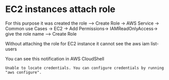 # EC2 instances attach role

For this purpose it was created the role --> Create Role -> AWS Service -> Common use Cases -> EC2 -> Add Permissions-> IAMReadOnlyAccess-> give the role name --> Create Role

Without attaching the role for EC2 instance it cannot see the aws iam list-users

You can see
this notification in AWS CloudShell

```
Unable to locate credentials. You can configure credentials by running "aws configure".
```
